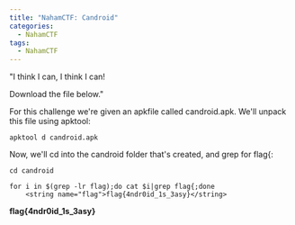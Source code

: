 ```yaml
---
title: "NahamCTF: Candroid"
categories:
  - NahamCTF
tags:
  - NahamCTF
---
```


"I think I can, I think I can!

Download the file below."

For this challenge we're given an apkfile called candroid.apk. We'll unpack this file using apktool:

```
apktool d candroid.apk
```

Now, we'll cd into the candroid folder that's created, and grep for flag{:

```
cd candroid

for i in $(grep -lr flag);do cat $i|grep flag{;done
    <string name="flag">flag{4ndr0id_1s_3asy}</string>
```

**flag{4ndr0id_1s_3asy}**
